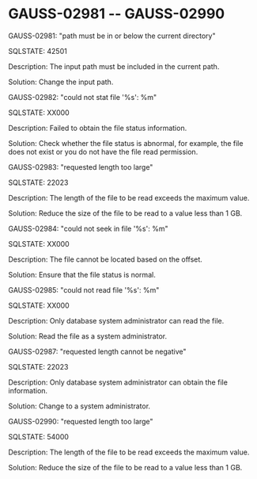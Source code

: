 # GAUSS-02981 -- GAUSS-02990<a name="EN-US_TOPIC_0302073491"></a>

GAUSS-02981: "path must be in or below the current directory"

SQLSTATE: 42501

Description: The input path must be included in the current path.

Solution: Change the input path.

GAUSS-02982: "could not stat file '%s': %m"

SQLSTATE: XX000

Description: Failed to obtain the file status information.

Solution: Check whether the file status is abnormal, for example, the file does not exist or you do not have the file read permission.

GAUSS-02983: "requested length too large"

SQLSTATE: 22023

Description: The length of the file to be read exceeds the maximum value.

Solution: Reduce the size of the file to be read to a value less than 1 GB.

GAUSS-02984: "could not seek in file '%s': %m"

SQLSTATE: XX000

Description: The file cannot be located based on the offset.

Solution: Ensure that the file status is normal.

GAUSS-02985: "could not read file '%s': %m"

SQLSTATE: XX000

Description: Only database system administrator can read the file.

Solution: Read the file as a system administrator.

GAUSS-02987: "requested length cannot be negative"

SQLSTATE: 22023

Description: Only database system administrator can obtain the file information.

Solution: Change to a system administrator.

GAUSS-02990: "requested length too large"

SQLSTATE: 54000

Description: The length of the file to be read exceeds the maximum value.

Solution: Reduce the size of the file to be read to a value less than 1 GB.

